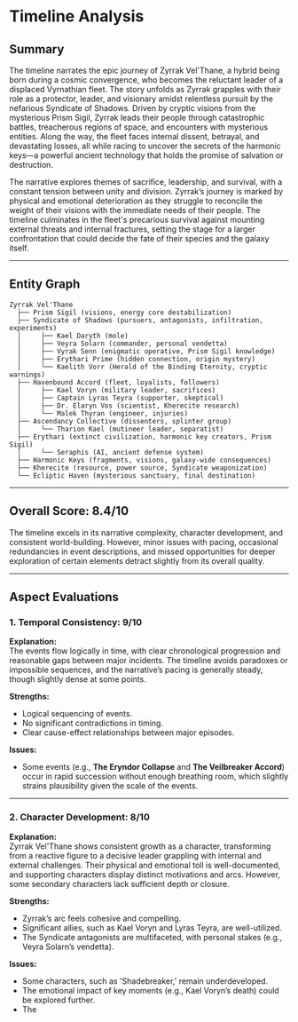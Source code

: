 # Timeline Analysis

## Summary
The timeline narrates the epic journey of Zyrrak Vel'Thane, a hybrid being born during a cosmic convergence, who becomes the reluctant leader of a displaced Vyrnathian fleet. The story unfolds as Zyrrak grapples with their role as a protector, leader, and visionary amidst relentless pursuit by the nefarious Syndicate of Shadows. Driven by cryptic visions from the mysterious Prism Sigil, Zyrrak leads their people through catastrophic battles, treacherous regions of space, and encounters with mysterious entities. Along the way, the fleet faces internal dissent, betrayal, and devastating losses, all while racing to uncover the secrets of the harmonic keys—a powerful ancient technology that holds the promise of salvation or destruction.

The narrative explores themes of sacrifice, leadership, and survival, with a constant tension between unity and division. Zyrrak’s journey is marked by physical and emotional deterioration as they struggle to reconcile the weight of their visions with the immediate needs of their people. The timeline culminates in the fleet's precarious survival against mounting external threats and internal fractures, setting the stage for a larger confrontation that could decide the fate of their species and the galaxy itself.

---

## Entity Graph

```plaintext
Zyrrak Vel'Thane
  ├── Prism Sigil (visions, energy core destabilization)
  ├── Syndicate of Shadows (pursuers, antagonists, infiltration, experiments)
  │     ├── Kael Daryth (mole)
  │     ├── Veyra Solarn (commander, personal vendetta)
  │     ├── Vyrak Senn (enigmatic operative, Prism Sigil knowledge)
  │     ├── Erythari Prime (hidden connection, origin mystery)
  │     └── Kaelith Vorr (Herald of the Binding Eternity, cryptic warnings)
  ├── Havenbound Accord (fleet, loyalists, followers)
  │     ├── Kael Voryn (military leader, sacrifices)
  │     ├── Captain Lyras Teyra (supporter, skeptical)
  │     ├── Dr. Elaryn Vos (scientist, Kherecite research)
  │     └── Malek Thyran (engineer, injuries)
  ├── Ascendancy Collective (dissenters, splinter group)
  │     └── Tharion Kael (mutineer leader, separatist)
  ├── Erythari (extinct civilization, harmonic key creators, Prism Sigil)
  │     └── Seraphis (AI, ancient defense system)
  ├── Harmonic Keys (fragments, visions, galaxy-wide consequences)
  ├── Kherecite (resource, power source, Syndicate weaponization)
  └── Ecliptic Haven (mysterious sanctuary, final destination)
```

---

## Overall Score: **8.4/10**

The timeline excels in its narrative complexity, character development, and consistent world-building. However, minor issues with pacing, occasional redundancies in event descriptions, and missed opportunities for deeper exploration of certain elements detract slightly from its overall quality.

---

## Aspect Evaluations

### 1. Temporal Consistency: **9/10**
**Explanation:**  
The events flow logically in time, with clear chronological progression and reasonable gaps between major incidents. The timeline avoids paradoxes or impossible sequences, and the narrative’s pacing is generally steady, though slightly dense at some points.

**Strengths:**
- Logical sequencing of events.
- No significant contradictions in timing.
- Clear cause-effect relationships between major episodes.

**Issues:**
- Some events (e.g., **The Eryndor Collapse** and **The Veilbreaker Accord**) occur in rapid succession without enough breathing room, which slightly strains plausibility given the scale of the events.

---

### 2. Character Development: **8/10**
**Explanation:**  
Zyrrak Vel'Thane shows consistent growth as a character, transforming from a reactive figure to a decisive leader grappling with internal and external challenges. Their physical and emotional toll is well-documented, and supporting characters display distinct motivations and arcs. However, some secondary characters lack sufficient depth or closure.

**Strengths:**
- Zyrrak’s arc feels cohesive and compelling.
- Significant allies, such as Kael Voryn and Lyras Teyra, are well-utilized.
- The Syndicate antagonists are multifaceted, with personal stakes (e.g., Veyra Solarn’s vendetta).

**Issues:**
- Some characters, such as 'Shadebreaker,' remain underdeveloped.
- The emotional impact of key moments (e.g., Kael Voryn’s death) could be explored further.
- The